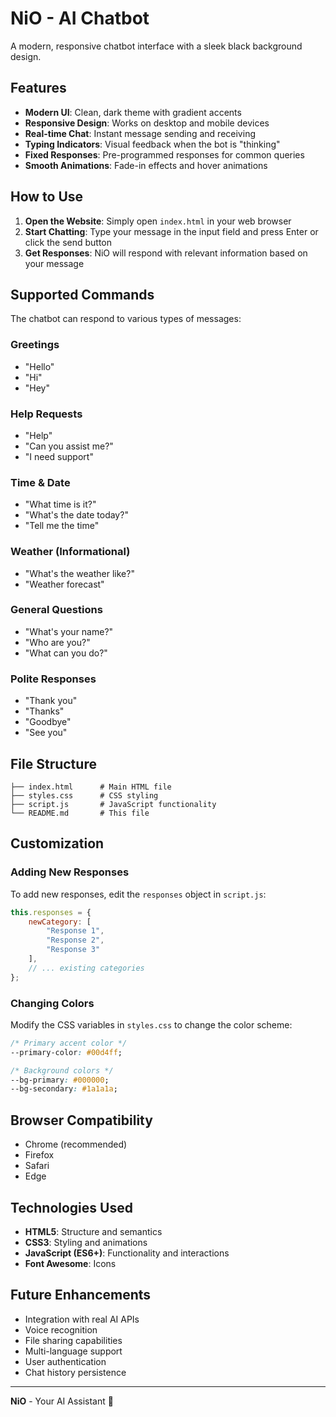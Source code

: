 # NiO - AI Chatbot

A modern, responsive chatbot interface with a sleek black background design.

## Features

- **Modern UI**: Clean, dark theme with gradient accents
- **Responsive Design**: Works on desktop and mobile devices
- **Real-time Chat**: Instant message sending and receiving
- **Typing Indicators**: Visual feedback when the bot is "thinking"
- **Fixed Responses**: Pre-programmed responses for common queries
- **Smooth Animations**: Fade-in effects and hover animations

## How to Use

1. **Open the Website**: Simply open `index.html` in your web browser
2. **Start Chatting**: Type your message in the input field and press Enter or click the send button
3. **Get Responses**: NiO will respond with relevant information based on your message

## Supported Commands

The chatbot can respond to various types of messages:

### Greetings
- "Hello"
- "Hi"
- "Hey"

### Help Requests
- "Help"
- "Can you assist me?"
- "I need support"

### Time & Date
- "What time is it?"
- "What's the date today?"
- "Tell me the time"

### Weather (Informational)
- "What's the weather like?"
- "Weather forecast"

### General Questions
- "What's your name?"
- "Who are you?"
- "What can you do?"

### Polite Responses
- "Thank you"
- "Thanks"
- "Goodbye"
- "See you"

## File Structure

```
├── index.html      # Main HTML file
├── styles.css      # CSS styling
├── script.js       # JavaScript functionality
└── README.md       # This file
```

## Customization

### Adding New Responses

To add new responses, edit the `responses` object in `script.js`:

```javascript
this.responses = {
    newCategory: [
        "Response 1",
        "Response 2",
        "Response 3"
    ],
    // ... existing categories
};
```

### Changing Colors

Modify the CSS variables in `styles.css` to change the color scheme:

```css
/* Primary accent color */
--primary-color: #00d4ff;

/* Background colors */
--bg-primary: #000000;
--bg-secondary: #1a1a1a;
```

## Browser Compatibility

- Chrome (recommended)
- Firefox
- Safari
- Edge

## Technologies Used

- **HTML5**: Structure and semantics
- **CSS3**: Styling and animations
- **JavaScript (ES6+)**: Functionality and interactions
- **Font Awesome**: Icons

## Future Enhancements

- Integration with real AI APIs
- Voice recognition
- File sharing capabilities
- Multi-language support
- User authentication
- Chat history persistence

---

**NiO** - Your AI Assistant 🤖
